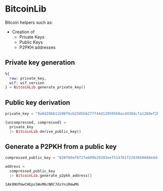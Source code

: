 # BitcoinLib

Bitcoin helpers such as:

- Creation of
  - Private Keys
  - Public Keys
  - P2PKH addresses

## Private key generation

```elixir
%{
  raw: private_key, 
  wif: wif_version
} = BitcoinLib.generate_private_key()
```

## Public key derivation

```elixir
private_key = "0a8d286b11b98f6cb2585b627ff44d12059560acd430dcfa1260ef2bd9569373"

{uncompressed, compressed} =
  private_key
  |> BitcoinLib.derive_public_key()
```

## Generate a P2PKH from a public key

```elixir
compressed_public_key = "020f69ef8f2feb09b29393eef514761f22636b90d8e4d3f2138b2373bd37523053"

address =
  compressed_public_key
  |> BitcoinLib.generate_p2pkh_address()
```

```
1Ak9NVPmwCHEpsSWvM6cNRC7dsYniRmwMG
```
